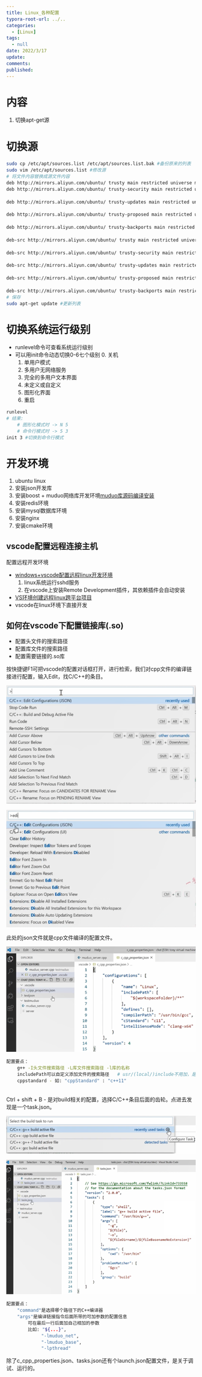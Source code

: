```yaml
---
title: Linux_各种配置
typora-root-url: ../..
categories:
  - [Linux]
tags:
  - null 
date: 2022/3/17
update:
comments:
published:
---
```


# 内容

1. 切换apt-get源

# 切换源

```bash
sudo cp /etc/apt/sources.list /etc/apt/sources.list.bak #备份原来的列表
sudo vim /etc/apt/sources.list #修改源
# 将文件内容替换成源文件内容
deb http://mirrors.aliyun.com/ubuntu/ trusty main restricted universe multiverse
deb http://mirrors.aliyun.com/ubuntu/ trusty-security main restricted universe multiverse

deb http://mirrors.aliyun.com/ubuntu/ trusty-updates main restricted universe multiverse

deb http://mirrors.aliyun.com/ubuntu/ trusty-proposed main restricted universe multiverse

deb http://mirrors.aliyun.com/ubuntu/ trusty-backports main restricted universe multiverse

deb-src http://mirrors.aliyun.com/ubuntu/ trusty main restricted universe multiverse

deb-src http://mirrors.aliyun.com/ubuntu/ trusty-security main restricted universe multiverse

deb-src http://mirrors.aliyun.com/ubuntu/ trusty-updates main restricted universe multiverse

deb-src http://mirrors.aliyun.com/ubuntu/ trusty-proposed main restricted universe multiverse

deb-src http://mirrors.aliyun.com/ubuntu/ trusty-backports main restricted universe multiverse
# 保存
sudo apt-get update #更新列表
```

# 切换系统运行级别

* runlevel命令可查看系统运行级别
* 可以用init命令动态切换0-6七个级别
  0. 关机
  1. 单用户模式
  2. 多用户无网络服务
  3. 完全的多用户文本界面
  4. 未定义或自定义
  5. 图形化界面
  6. 重启

```bash
runlevel
# 结果:
	# 图形化模式时 -> N 5
	# 命令行模式时 -> 5 3
init 3 #切换到命令行模式
```

# 开发环境

1. ubuntu linux
2. 安装json开发库
3. 安装boost + muduo网络库开发环境[muduo库源码编译安装](https://blog.csdn.net/QIANGWEIYUAN/article/details/89023980)
4. 安装redis环境
5. 安装mysql数据库环境
6. 安装nginx
7. 安装cmake环境

## vscode配置远程连接主机

配置远程开发环境

* [windows+vscode配置远程linux开发环境](https://blog.csdn.net/qq756684177/article/details/94236990)
  1. linux系统运行sshd服务
  2. 在vscode上安装Remote Development插件，其依赖插件会自动安装
* [VS环境创建远程linux跨平台项目](https://blog.csdn.net/QIANGWEIYUAN/article/details/89469717)
* vscode在linux环境下直接开发

## 如何在vscode下配置链接库(.so)

* 配置头文件的搜索路径
* 配置库文件的搜索路径
* 配置需要链接的.so库

按快捷键F1可把vscode的配置对话框打开，进行检索，我们对cpp文件的编译链接进行配置，输入Edit，找C/C++的条目。

![image-20220318152213890](../../images/Linux_各种配置/image-20220318152213890.png)

![image-20220318152333543](../../images/Linux_各种配置/image-20220318152333543.png)

此处的json文件就是cpp文件编译的配置文件。

![image-20220318152417135](../../images/Linux_各种配置/image-20220318152417135.png)

```bash
配置要点：
	g++ -I头文件搜索路径 -L库文件搜索路径 -l库的名称
	includePath可以自定义添加文件的搜索路径	# usr/(local/)include不用加，是全系统通用的
	cppstandard - 如: "cppStandard" : "c++11"
	
```

Ctrl + shift + B - 是对build相关的配置，选择C/C++条目后面的齿轮。点进去发现是一个task.json。

![image-20220318153301574](../../images/Linux_各种配置/image-20220318153301574.png)

![image-20220318153413837](../../images/Linux_各种配置/image-20220318153413837.png)

```bash
配置要点：
	"command"是选择哪个路径下的C++编译器
	"args"是编译链接指令后面所带的可加参数的配置信息
		可在最后一行后面加自己相加的参数
		比如: "${...}",
			 "-lmuduo_net",
			 "-lmuduo_base",
			 "-lpthread"
```



除了c_cpp_properties.json、tasks.json还有个launch.json配置文件，是关于调试、运行的。

